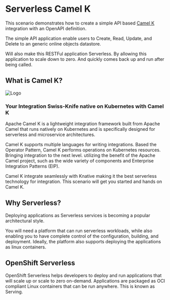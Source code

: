 # Serverless Camel K

This scenario demonstrates how to create a simple API based [Camel K](https://camel.apache.org/camel-k/latest/index.html) integration with an OpenAPI definition.

The simple API application enable users to Create, Read, Update, and Delete to an generic online objects datastore.

Will also make this RESTFul application Serverless. By allowing this application to scale down to zero. And quickly comes back up and run after being called.


## What is Camel K?

![Logo](https://www.nicolaferraro.me/images/post-logo-apache-camel-d.png)

### Your Integration Swiss-Knife native on Kubernetes with Camel K

Apache Camel K is a lightweight integration framework built from Apache Camel that runs natively on Kubernetes and is specifically designed for serverless and microservice architectures.

Camel K supports multiple languages for writing integrations. Based the Operator Pattern, Camel K performs operations on Kubernetes resources. Bringing integration to the next level. utilizing the benefit of the Apache Camel project, such as the wide variety of components and Enterprise Integration Patterns (EIP).

Camel K integrate seamlessly with Knative making it the best serverless technology for integration. This scenario will get you started and hands on Camel K.

## Why Serverless?
Deploying applications as Serverless services is becoming a popular architectural style.

You will need a  platform that can run serverless workloads, while also enabling you to have complete control of the configuration, building, and deployment. Ideally, the platform also supports deploying the applications as linux containers.

##  OpenShift Serverless

OpenShift Serverless helps developers to deploy and run applications that will scale up or scale to zero on-demand. Applications are packaged as OCI compliant Linux containers that can be run anywhere. This is known as Serving.
